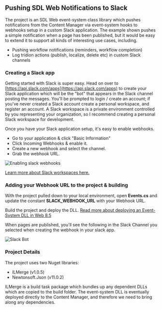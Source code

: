## Pushing SDL Web Notifications to Slack
The project is an SDL Web event-system class library which pushes notifications from the Content Manager via event-system hooks to webhooks setup in a custom Slack application. The example shown pushes a simple notification when a page has been published, but it would be easy to extend it to support all kinds of interesting use cases, including.

* Pushing workflow notifications (reminders, workflow completion)
* Log tridion actions (publish, localize, delete etc) in custom Slack channels


### Creating a Slack app
Getting started with Slack is super easy. Head on over to [https://api.slack.com/apps](https://api.slack.com/apps) to create your Slack application which will be the "bot" that appears in the Slack channel posting the messages. You'll be prompted to login / create an account; if you've never created a Slack account create a personal workspace, and register an account. A Slack workspace is a private environment controlled by you representing your organization, so I recommend creating a personal Slack workspace for development. 

Once you have your Slack application setup, it's easy to enable webhooks.

* Go to your application & click "Basic Information"
* Click Incoming Webhooks & enable it.
* Create a new webhook and select the channel.
* Grab the webhook URL.

![Enabling slack webhooks](http://whobrokethebuild.me/wp-content/uploads/enable-webhook.gif)

[Learn more about Slack workspaces here.](https://get.slack.help/hc/en-us/articles/115004071768-What-is-Slack-)


### Adding your Webhook URL to the project & building
With the project pulled down to your local environment, open **Events.cs** and update the constant **SLACK_WEBHOOK_URL** with your Webhook URL. 

Build the project and deploy the DLL. [Read more about deploying an Event-System DLL in Web 8.5](https://docs.sdl.com/LiveContent/content/en-US/SDL%20Web-v5/GUID-AB4FBF5F-7C3B-4804-9E7F-FBBF5514A596#docid=GUID-87B291DD-99C5-4124-BDAE-B49182072ABA&filename=GUID-6363D3C7-0604-49DF-AF3D-86A1AC446CBB.xml&query=&scope=&tid=&resource=&inner_id=&addHistory=true&toc=false&eventType=lcContent.loadDocGUID-87B291DD-99C5-4124-BDAE-B49182072ABA)

When pages are published, you'll see the following in the Slack Channel you selected when creating the webhook in your slack app.

![Slack Bot](http://whobrokethebuild.me/wp-content/uploads/sdl-web-bot.png)

### Project Details
The project uses two Nuget libraries:

* ILMerge (v1.0.5)
* Newtonsoft.Json (v11.0.2)

ILMerge is a build task package which bundles up any dependent DLLs which are copied to the build folder. The event-system DLL is eventually deployed directly to the Content Manager, and therefore we need to bring along any dependencies.
